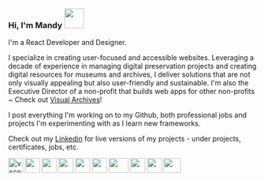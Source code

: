 ### Hi, I'm Mandy <img src="https://gifdb.com/images/high/cute-waving-hand-animation-22zusg2o5sgv5wac.gif" width="40">

I'm a React Developer and Designer. 

I specialize in creating user-focused and accessible websites. Leveraging a decade of experience in managing digital preservation projects and creating digital resources for museums and archives, I deliver solutions that are not only visually appealing but also user-friendly and sustainable. I'm also the Executive Director of a non-profit that builds web apps for other non-profits ~ Check out <a href="https://www.visualarchives.org">Visual Archives</a>!

I post everything I'm working on to my Github, both professional jobs and projects I'm experimenting with as I learn new frameworks.

Check out my <a href="https://www.linkedin.com/in/hartmandy">Linkedin</a> for live versions of my projects - under projects, certificates, jobs, etc. 


<div>
<img src="https://cdn.icon-icons.com/icons2/2248/PNG/512/microsoft_visual_studio_code_icon_137397.png" alt="vscode" width="30" height="30">
  <img src="https://static-00.iconduck.com/assets.00/react-icon-456x512-rbcus4a2.png" width="30" height="30">
    <img src="https://icons.iconarchive.com/icons/simpleicons-team/simple/256/remix-icon.png" width="30" height="30">
    <img src="https://static-00.iconduck.com/assets.00/javascript-icon-512x512-2v7hbq6h.png" width="30" height="30">
    <img src="https://cdn-icons-png.flaticon.com/512/82/82127.png" width="30" height="30">
    <img src="https://cdn-icons-png.flaticon.com/512/288/288872.png" width="30" height="30">
    <img src="https://static-00.iconduck.com/assets.00/tailwind-icon-512x308-ienw2ldx.png" width="40" height="30">
    <img src="https://getbootstrap.com/docs/5.0/assets/brand/bootstrap-logo-black.svg" width="30" height="30">
    <img src="https://cdn-icons-png.flaticon.com/512/5968/5968704.png" width="30" height="30">
    <img src="https://static-00.iconduck.com/assets.00/adobe-creativecloud-icon-512x379-b0azq8jk.png" width="35" height="30">
</div>
